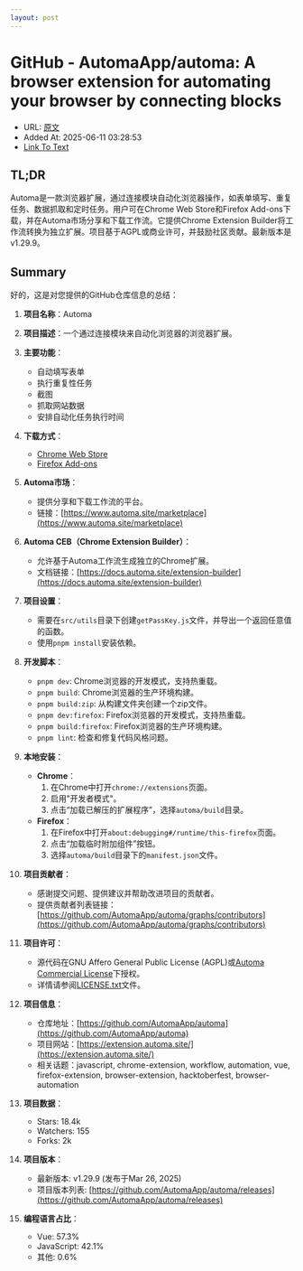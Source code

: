 ```yaml
---
layout: post
---
```

# GitHub - AutomaApp/automa: A browser extension for automating your browser by connecting blocks
- URL: [原文](https://github.com/AutomaApp/automa)
- Added At: 2025-06-11 03:28:53
- [Link To Text](_posts/2025-06-11-automaapp-automa_raw.md)

## TL;DR
Automa是一款浏览器扩展，通过连接模块自动化浏览器操作，如表单填写、重复任务、数据抓取和定时任务。用户可在Chrome Web Store和Firefox Add-ons下载，并在Automa市场分享和下载工作流。它提供Chrome Extension Builder将工作流转换为独立扩展。项目基于AGPL或商业许可，并鼓励社区贡献。最新版本是v1.29.9。


## Summary
好的，这是对您提供的GitHub仓库信息的总结：

1.  **项目名称**：Automa

2.  **项目描述**：一个通过连接模块来自动化浏览器的浏览器扩展。

3.  **主要功能**：
    *   自动填写表单
    *   执行重复性任务
    *   截图
    *   抓取网站数据
    *   安排自动化任务执行时间

4.  **下载方式**：
    *   [Chrome Web Store](https://chrome.google.com/webstore/detail/automa/infppggnoaenmfagbfknfkancpbljcca)
    *   [Firefox Add-ons](https://addons.mozilla.org/en-US/firefox/addon/automa/)

5.  **Automa市场**：
    *   提供分享和下载工作流的平台。
    *   链接：[https://www.automa.site/marketplace](https://www.automa.site/marketplace)

6.  **Automa CEB（Chrome Extension Builder）**：
    *   允许基于Automa工作流生成独立的Chrome扩展。
    *   文档链接：[https://docs.automa.site/extension-builder](https://docs.automa.site/extension-builder)

7.  **项目设置**：
    *   需要在`src/utils`目录下创建`getPassKey.js`文件，并导出一个返回任意值的函数。
    *   使用`pnpm install`安装依赖。

8.  **开发脚本**：
    *   `pnpm dev`: Chrome浏览器的开发模式，支持热重载。
    *   `pnpm build`: Chrome浏览器的生产环境构建。
    *   `pnpm build:zip`: 从构建文件夹创建一个zip文件。
    *   `pnpm dev:firefox`: Firefox浏览器的开发模式，支持热重载。
    *   `pnpm build:firefox`: Firefox浏览器的生产环境构建。
    *   `pnpm lint`: 检查和修复代码风格问题。

9.  **本地安装**：
    *   **Chrome**：
        1.  在Chrome中打开`chrome://extensions`页面。
        2.  启用"开发者模式"。
        3.  点击“加载已解压的扩展程序”，选择`automa/build`目录。
    *   **Firefox**：
        1.  在Firefox中打开`about:debugging#/runtime/this-firefox`页面。
        2.  点击“加载临时附加组件”按钮。
        3.  选择`automa/build`目录下的`manifest.json`文件。

10. **项目贡献者**：
    *   感谢提交问题、提供建议并帮助改进项目的贡献者。
    *   提供贡献者列表链接：[https://github.com/AutomaApp/automa/graphs/contributors](https://github.com/AutomaApp/automa/graphs/contributors)

11. **项目许可**：
    *   源代码在GNU Affero General Public License (AGPL)或[Automa Commercial License](https://www.automa.site/license/commercial/)下授权。
    *   详情请参阅[LICENSE.txt](https://github.com/AutomaApp/automa/blob/main/LICENSE.txt)文件。

12. **项目信息**：
    *   仓库地址：[https://github.com/AutomaApp/automa](https://github.com/AutomaApp/automa)
    *   项目网站：[https://extension.automa.site/](https://extension.automa.site/)
    *   相关话题：javascript, chrome-extension, workflow, automation, vue, firefox-extension, browser-extension, hacktoberfest, browser-automation

13. **项目数据**：
    *   Stars: 18.4k
    *   Watchers: 155
    *   Forks: 2k

14. **项目版本**：
    *   最新版本: v1.29.9 (发布于Mar 26, 2025)
    *   项目版本列表: [https://github.com/AutomaApp/automa/releases](https://github.com/AutomaApp/automa/releases)
15. **编程语言占比**：
    *   Vue: 57.3%
    *   JavaScript: 42.1%
    *   其他: 0.6%

